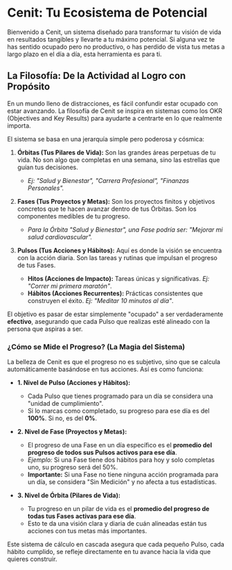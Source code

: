 # Cenit: Tu Ecosistema de Potencial

Bienvenido a Cenit, un sistema diseñado para transformar tu visión de vida en resultados tangibles y llevarte a tu máximo potencial. Si alguna vez te has sentido ocupado pero no productivo, o has perdido de vista tus metas a largo plazo en el día a día, esta herramienta es para ti.

## La Filosofía: De la Actividad al Logro con Propósito

En un mundo lleno de distracciones, es fácil confundir estar ocupado con estar avanzando. La filosofía de Cenit se inspira en sistemas como los OKR (Objectives and Key Results) para ayudarte a centrarte en lo que realmente importa.

El sistema se basa en una jerarquía simple pero poderosa y cósmica:

1.  **Órbitas (Tus Pilares de Vida):** Son las grandes áreas perpetuas de tu vida. No son algo que completas en una semana, sino las estrellas que guían tus decisiones.
    *   *Ej: "Salud y Bienestar", "Carrera Profesional", "Finanzas Personales".*

2.  **Fases (Tus Proyectos y Metas):** Son los proyectos finitos y objetivos concretos que te hacen avanzar dentro de tus Órbitas. Son los componentes medibles de tu progreso.
    *   *Para la Órbita "Salud y Bienestar", una Fase podría ser: "Mejorar mi salud cardiovascular".*

3.  **Pulsos (Tus Acciones y Hábitos):** Aquí es donde la visión se encuentra con la acción diaria. Son las tareas y rutinas que impulsan el progreso de tus Fases.
    *   **Hitos (Acciones de Impacto):** Tareas únicas y significativas. *Ej: "Correr mi primera maratón"*.
    *   **Hábitos (Acciones Recurrentes):** Prácticas consistentes que construyen el éxito. *Ej: "Meditar 10 minutos al día"*.

El objetivo es pasar de estar simplemente "ocupado" a ser verdaderamente **efectivo**, asegurando que cada Pulso que realizas esté alineado con la persona que aspiras a ser.

### ¿Cómo se Mide el Progreso? (La Magia del Sistema)

La belleza de Cenit es que el progreso no es subjetivo, sino que se calcula automáticamente basándose en tus acciones. Así es como funciona:

*   **1. Nivel de Pulso (Acciones y Hábitos):**
    *   Cada Pulso que tienes programado para un día se considera una "unidad de cumplimiento".
    *   Si lo marcas como completado, su progreso para ese día es del **100%**. Si no, es del **0%**.

*   **2. Nivel de Fase (Proyectos y Metas):**
    *   El progreso de una Fase en un día específico es el **promedio del progreso de todos sus Pulsos activos para ese día**.
    *   *Ejemplo:* Si una Fase tiene dos hábitos para hoy y solo completas uno, su progreso será del 50%.
    *   **Importante:** Si una Fase no tiene ninguna acción programada para un día, se considera "Sin Medición" y no afecta a tus estadísticas.

*   **3. Nivel de Órbita (Pilares de Vida):**
    *   Tu progreso en un pilar de vida es el **promedio del progreso de todas tus Fases activas para ese día**.
    *   Esto te da una visión clara y diaria de cuán alineadas están tus acciones con tus metas más importantes.

Este sistema de cálculo en cascada asegura que cada pequeño Pulso, cada hábito cumplido, se refleje directamente en tu avance hacia la vida que quieres construir.
